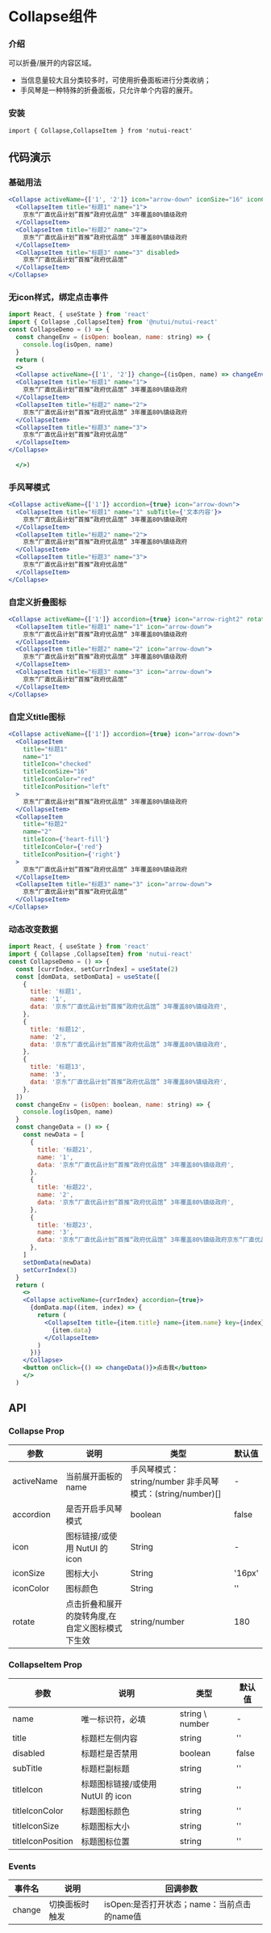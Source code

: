 #  Collapse组件

### 介绍

可以折叠/展开的内容区域。

- 当信息量较大且分类较多时，可使用折叠面板进行分类收纳；
- 手风琴是一种特殊的折叠面板，只允许单个内容的展开。

### 安装

`import { Collapse,CollapseItem } from 'nutui-react'`


## 代码演示

### 基础用法

```jsx
<Collapse activeName={['1', '2']} icon="arrow-down" iconSize="16" iconColor="#999">
  <CollapseItem title="标题1" name="1">
    京东“厂直优品计划”首推“政府优品馆” 3年覆盖80%镇级政府
  </CollapseItem>
  <CollapseItem title="标题2" name="2">
    京东“厂直优品计划”首推“政府优品馆” 3年覆盖80%镇级政府
  </CollapseItem>
  <CollapseItem title="标题3" name="3" disabled>
    京东“厂直优品计划”首推“政府优品馆”
  </CollapseItem>
</Collapse>
```

### 无icon样式，绑定点击事件

```jsx
import React, { useState } from 'react'
import { Collapse ,CollapseItem} from '@nutui/nutui-react'
const CollapseDemo = () => {
  const changeEnv = (isOpen: boolean, name: string) => {
    console.log(isOpen, name)
  }
  return (  
  <>
  <Collapse activeName={['1', '2']} change={(isOpen, name) => changeEnv(isOpen, name)}>
  <CollapseItem title="标题1" name="1">
    京东“厂直优品计划”首推“政府优品馆” 3年覆盖80%镇级政府
  </CollapseItem>
  <CollapseItem title="标题2" name="2">
    京东“厂直优品计划”首推“政府优品馆” 3年覆盖80%镇级政府
  </CollapseItem>
  <CollapseItem title="标题3" name="3">
    京东“厂直优品计划”首推“政府优品馆”
  </CollapseItem>
</Collapse>
  
  </>)

```

### 手风琴模式

```jsx
<Collapse activeName={['1']} accordion={true} icon="arrow-down">
  <CollapseItem title="标题1" name="1" subTitle={'文本内容'}>
    京东“厂直优品计划”首推“政府优品馆” 3年覆盖80%镇级政府
  </CollapseItem>
  <CollapseItem title="标题2" name="2">
    京东“厂直优品计划”首推“政府优品馆” 3年覆盖80%镇级政府
  </CollapseItem>
  <CollapseItem title="标题3" name="3">
    京东“厂直优品计划”首推“政府优品馆”
  </CollapseItem>
</Collapse>
```

### 自定义折叠图标

```jsx
<Collapse activeName={['1']} accordion={true} icon="arrow-right2" rotate={90}>
  <CollapseItem title="标题1" name="1" icon="arrow-down">
    京东“厂直优品计划”首推“政府优品馆” 3年覆盖80%镇级政府
  </CollapseItem>
  <CollapseItem title="标题2" name="2" icon="arrow-down">
    京东“厂直优品计划”首推“政府优品馆” 3年覆盖80%镇级政府
  </CollapseItem>
  <CollapseItem title="标题3" name="3" icon="arrow-down">
    京东“厂直优品计划”首推“政府优品馆”
  </CollapseItem>
</Collapse>
```

### 自定义title图标

```jsx
<Collapse activeName={['1']} accordion={true} icon="arrow-down">
  <CollapseItem
    title="标题1"
    name="1"
    titleIcon="checked"
    titleIconSize="16"
    titleIconColor="red"
    titleIconPosition="left"
  >
    京东“厂直优品计划”首推“政府优品馆” 3年覆盖80%镇级政府
  </CollapseItem>
  <CollapseItem
    title="标题2"
    name="2"
    titleIcon={'heart-fill'}
    titleIconColor={'red'}
    titleIconPosition={'right'}
  >
    京东“厂直优品计划”首推“政府优品馆” 3年覆盖80%镇级政府
  </CollapseItem>
  <CollapseItem title="标题3" name="3" icon="arrow-down">
    京东“厂直优品计划”首推“政府优品馆”
  </CollapseItem>
</Collapse>
```

### 动态改变数据

```jsx
import React, { useState } from 'react'
import { Collapse ,CollapseItem} from 'nutui-react'
const CollapseDemo = () => {
  const [currIndex, setCurrIndex] = useState(2)
  const [domData, setDomData] = useState([
    {
      title: '标题1',
      name: '1',
      data: '京东“厂直优品计划”首推“政府优品馆” 3年覆盖80%镇级政府',
    },
    {
      title: '标题12',
      name: '2',
      data: '京东“厂直优品计划”首推“政府优品馆” 3年覆盖80%镇级政府',
    },
    {
      title: '标题13',
      name: '3',
      data: '京东“厂直优品计划”首推“政府优品馆” 3年覆盖80%镇级政府',
    },
  ])
  const changeEnv = (isOpen: boolean, name: string) => {
    console.log(isOpen, name)
  }
  const changeData = () => {
    const newData = [
      {
        title: '标题21',
        name: '1',
        data: '京东“厂直优品计划”首推“政府优品馆” 3年覆盖80%镇级政府',
      },
      {
        title: '标题22',
        name: '2',
        data: '京东“厂直优品计划”首推“政府优品馆” 3年覆盖80%镇级政府',
      },
      {
        title: '标题23',
        name: '3',
        data: '京东“厂直优品计划”首推“政府优品馆” 3年覆盖80%镇级政府京东“厂直优品计划”首推“政府优品馆” 3年覆盖80%镇级政府京东“厂直优品计划”首推“政府优品馆” 3年覆盖80%镇级政府京东“厂直优品计划”首推“政府优品馆” 3年覆盖80%镇级政府',
      },
    ]
    setDomData(newData)
    setCurrIndex(3)
  }
  return (
    <>
    <Collapse activeName={currIndex} accordion={true}>
      {domData.map((item, index) => {
        return (
          <CollapseItem title={item.title} name={item.name} key={index}>
            {item.data}
          </CollapseItem>
        )
      })}
    </Collapse>
    <button onClick={() => changeData()}>点击我</button>
    </>
  )
```


## API

### Collapse Prop

| 参数         | 说明                             | 类型   | 默认值           |
|--------------|----------------------------------|--------|------------------|
| activeName   | 当前展开面板的 name               | 手风琴模式：string/number 非手风琴模式：(string/number)[] | - |
| accordion    | 是否开启手风琴模式                 | boolean | false  |
| icon         | 图标链接/或使用 NutUI 的 icon      | String | -                |
| iconSize     | 图标大小                          | String      | '16px' |
| iconColor    | 图标颜色                          | String | ''              |
| rotate       | 点击折叠和展开的旋转角度,在自定义图标模式下生效| string/number | 180 |


### CollapseItem Prop

| 参数         | 说明                             | 类型   | 默认值           |
|--------------|----------------------------------|--------|------------------|
| name   | 唯一标识符，必填                         |string \ number | - |
| title    | 标题栏左侧内容                 | string | ''  |
| disabled    | 标题栏是否禁用                 | boolean | false  |
| subTitle    | 标题栏副标题             | string | ''  |
| titleIcon    | 标题图标链接/或使用 NutUI 的 icon             | string | ''  |
| titleIconColor    | 标题图标颜色        | string | ''  |
| titleIconSize    | 标题图标大小        | string | ''  |
| titleIconPosition    | 标题图标位置             | string | ''  |



### Events

| 事件名 | 说明           | 回调参数     |
|--------|----------------|--------------|
| change  | 切换面板时触发 | isOpen:是否打开状态；name：当前点击的name值 |
